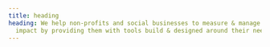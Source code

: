 ```yaml
---
title: heading
heading: We help non-profits and social businesses to measure & manage their
  impact by providing them with tools build & designed around their needs.
---
```

